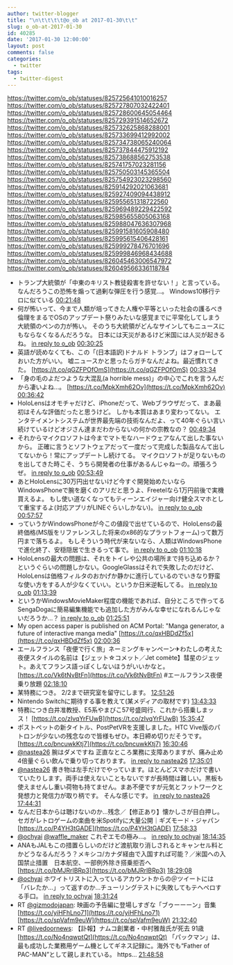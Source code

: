 ```yaml
---
author: twitter-blogger
title: "\n\t\t\t\t@o_ob at 2017-01-30\t\t"
slug: o_ob-at-2017-01-30
id: 40285
date: '2017-01-30 12:00:00'
layout: post
comments: false
categories:
  - twitter
tags:
  - twitter-digest
---
```


https://twitter.com/o_ob/statuses/825725641010016257 https://twitter.com/o_ob/statuses/825727807032422401 https://twitter.com/o_ob/statuses/825728600645054464 https://twitter.com/o_ob/statuses/825729391514652672 https://twitter.com/o_ob/statuses/825732625868288001 https://twitter.com/o_ob/statuses/825733699412992002 https://twitter.com/o_ob/statuses/825734738065240064 https://twitter.com/o_ob/statuses/825737844475912192 https://twitter.com/o_ob/statuses/825738688562753538 https://twitter.com/o_ob/statuses/825741757023281156 https://twitter.com/o_ob/statuses/825750503145365504 https://twitter.com/o_ob/statuses/825754923023298560 https://twitter.com/o_ob/statuses/825914292021063681 https://twitter.com/o_ob/statuses/825927409094438912 https://twitter.com/o_ob/statuses/825955651318722560 https://twitter.com/o_ob/statuses/825969489229422592 https://twitter.com/o_ob/statuses/825985655805063168 https://twitter.com/o_ob/statuses/825988047636307968 https://twitter.com/o_ob/statuses/825991581605908480 https://twitter.com/o_ob/statuses/825995615406428161 https://twitter.com/o_ob/statuses/825999278476701696 https://twitter.com/o_ob/statuses/825999846968434688 https://twitter.com/o_ob/statuses/826045463006547972 https://twitter.com/o_ob/statuses/826049566336118784  

*   トランプ大統領が「中東のキリスト教徒殺害を許せない！」と言っている。 なんだろうこの恐怖を煽って過剰な弾圧を行う感覚…。 Windows10移行テロに似ている [00:21:48](https://twitter.com/o_ob/statuses/825725641010016257)
*   何が怖いって、今まで人類が培ってきた人権や平等といった社会の護るべき倫理をまるでOSのアップデート祭りみたいな感覚までに平常化してしまう大統領のペンの力が怖い。 そのうち大統領がどんなサインしてもニュースにもならなくなるんだろうな。 日本には天災があるけど米国には人災が起きるね。 [in reply to o_ob](https://twitter.com/o_ob/statuses/825725641010016257) [00:30:25](https://twitter.com/o_ob/statuses/825727807032422401)
*   英語が読めなくても、この「(日本語訳)ドナルド トランプ」はフォローしておいた方がいい。 嘘ニュースかと思ったらガチなんだよね。最近慣れてきた。 [https://t.co/qGZFPOfOmS](https://t.co/qGZFPOfOmS) [00:33:34](https://twitter.com/o_ob/statuses/825728600645054464)
*   「身の毛のよだつような大混乱(a horrible mess)」の中心でこれを言うんだから凄いよね…。 [https://t.co/MpkXmh62Ov](https://t.co/MpkXmh62Ov) [00:36:42](https://twitter.com/o_ob/statuses/825729391514652672)
*   HoloLensはオモチャだけど、iPhoneだって、Webブラウザだって、まあ最初はそんな評価だったと思うけど。 しかも本質はあまり変わってない。 エンタテイメントシステムが世界最先端の技術なんだよ、って40年ぐらい言い続けているけどオジさん達まだわからないの何かの宗教なの？ [00:49:34](https://twitter.com/o_ob/statuses/825732625868288001)
*   それからマイクロソフトは今までマトモなハードウェアなんて出した事ないから。 正確に言うとソフトウェアだって一度だって完成した製品なんて出してないから！常にアップデートし続けてる。 マイクロソフトが足りないものを出してきた時こそ、うちら開発者の仕事があるんじゃねーの。頑張ろうぜ。 [in reply to o_ob](https://twitter.com/o_ob/statuses/825732625868288001) [00:53:49](https://twitter.com/o_ob/statuses/825733699412992002)
*   あとHoloLensに30万円出せないけど今すぐ開発始めたいならWindowsPhoneで腕を磨くのアリだと思うよ、Freetelなら1万円前後で実機買えるよ。 もし使い道なくなってもティーンエイジャー向け健全スマホとして重宝するよ(対応アプリがLINEぐらいしかない)。 [in reply to o_ob](https://twitter.com/o_ob/statuses/825733699412992002) [00:57:57](https://twitter.com/o_ob/statuses/825734738065240064)
*   っていうかWindowsPhoneが今この値段で出せているので、HoloLensの最終価格(MS版をリファレンスした将来のx86的なプラットフォーム)って数万円まで落ちるよ。 もしそういう時代が来ないなら、人類はWindowsPhoneで進化終了、安穏隠居で生きるって事で。 [in reply to o_ob](https://twitter.com/o_ob/statuses/825734738065240064) [01:10:18](https://twitter.com/o_ob/statuses/825737844475912192)
*   HoloLensの最大の問題は、それをトイレや公共の場所まで持ち込めるか？というぐらいの問題しかない。GoogleGlassはそれで失敗したのだけど、HoloLensは価格フィルタのおかげか静かに進行しているのでいきなり野蛮な使い方をする人が少なくていい。というか日米逆転してる。 [in reply to o_ob](https://twitter.com/o_ob/statuses/825737844475912192) [01:13:39](https://twitter.com/o_ob/statuses/825738688562753538)
*   というかWindowsMovieMaker程度の機能であれば、自分ところで作ってるSengaDogaに簡易編集機能でも追加した方がみんな幸せになれるんじゃないだろうか…？ [in reply to o_ob](https://twitter.com/o_ob/statuses/825714724582993920) [01:25:51](https://twitter.com/o_ob/statuses/825741757023281156)
*   My open access paper is published on ACM Portal: "Manga generator, a future of interactive manga media" [https://t.co/qxHBDdZf5x](https://t.co/qxHBDdZf5x) [02:00:36](https://twitter.com/o_ob/statuses/825750503145365504)
*   エールフランス「夜便で行く旅」ネーミングキャンペーン✈わたしの考えた夜便スタイルの名前は【ジェット☆コメット／Jet comète】彗星のジェット。あえてフランス語っぽくしないほうがいいかなと。 [https://t.co/Vk6tNvBtFn](https://t.co/Vk6tNvBtFn) #エールフランス夜便乗り放題 [02:18:10](https://twitter.com/o_ob/statuses/825754923023298560)
*   某特務につき。 2/2まで研究室を留守にします。 [12:51:26](https://twitter.com/o_ob/statuses/825914292021063681)
*   Nintendo Switchに期待する事を教えて(某メディアの取材です) [13:43:33](https://twitter.com/o_ob/statuses/825927409094438912)
*   特務につき白井准教授、E5系やまびこ57号盛岡行、これから搭乗しまッス！ [https://t.co/zIvqYrFUwB](https://t.co/zIvqYrFUwB) [15:35:47](https://twitter.com/o_ob/statuses/825955651318722560)
*   ポストペットの新タイトル、PostPetVRを支援しました。HTC Vive版のパトロンが少ないの残念なので皆様もぜひ。本日締め切りだそうです。 [https://t.co/bncuwkKtj7](https://t.co/bncuwkKtj7) [16:30:46](https://twitter.com/o_ob/statuses/825969489229422592)
*   [@nastea26](https://twitter.com/nastea26) 腕はダメですね 正直なところ業務に支障ありますが、痛み止め4倍量ぐらい飲んで乗り切っております。 [in reply to nastea26](https://twitter.com/nastea26/statuses/825972812489699330) [17:35:01](https://twitter.com/o_ob/statuses/825985655805063168)
*   [@nastea26](https://twitter.com/nastea26) 書き物は左手だけでやっています。ほとんどスマホだけで書いていたりします。両手は使えないこともないですが長時間は難しい。黒板も使えませんし重い荷物も持てません。まあ不便ですが元気とフットワークと発想力と発信力が取り柄です。 そんな感じです。 [in reply to nastea26](https://twitter.com/nastea26/statuses/825972812489699330) [17:44:31](https://twitter.com/o_ob/statuses/825988047636307968)
*   なんだ日本からは聴けないのか…残念／【修正あり】懐かしさが目白押し。セガがレトロゲームの楽曲を米Spotifyに大量公開｜ギズモード・ジャパン [https://t.co/P4YH3tGADE](https://t.co/P4YH3tGADE) [17:58:33](https://twitter.com/o_ob/statuses/825991581605908480)
*   [@ochyai](https://twitter.com/ochyai) [@waffle_maker](https://twitter.com/waffle_maker) これぞエモの極み…。 [in reply to ochyai](https://twitter.com/ochyai/statuses/825995256864731136) [18:14:35](https://twitter.com/o_ob/statuses/825995615406428161)
*   ANAもJALもこの措置らしいのだけど渡航取り消しされるとキャンセル料とかどうなるんだろう？メキシコ/カナダ経由で入国すれば可能？／米国への入国禁止措置　日本航空、一部例外除き搭乗拒否へ [https://t.co/bMJRrIBRp3](https://t.co/bMJRrIBRp3) [18:29:08](https://twitter.com/o_ob/statuses/825999278476701696)
*   [@ochyai](https://twitter.com/ochyai) ホワイトリストに入っているアカウントからの＠ツイートには「バレたか…」って返すのか…チューリングテストに失敗してもテヘペロする手口。 [in reply to ochyai](https://twitter.com/ochyai/statuses/825995800509456384) [18:31:24](https://twitter.com/o_ob/statuses/825999846968434688)
*   RT [@gizmodojapan](https://twitter.com/gizmodojapan): 映画の予告編に登場しすぎな「ブゥーーーン」音集 [https://t.co/yiHFhLno71](https://t.co/yiHFhLno71) [https://t.co/spVafm9euW](https://t.co/spVafm9euW) [21:32:40](https://twitter.com/o_ob/statuses/826045463006547972)
*   RT [@livedoornews](https://twitter.com/livedoornews): 【訃報】ナムコ創業者・中村雅哉氏が死去 91歳 [https://t.co/No4nqwptQt](https://t.co/No4nqwptQt) 「パックマン」は、最も成功した業務用ゲーム機としてギネス記録に。海外でも“Father of PAC-MAN”として親しまれている。 https… [21:48:58](https://twitter.com/o_ob/statuses/826049566336118784)